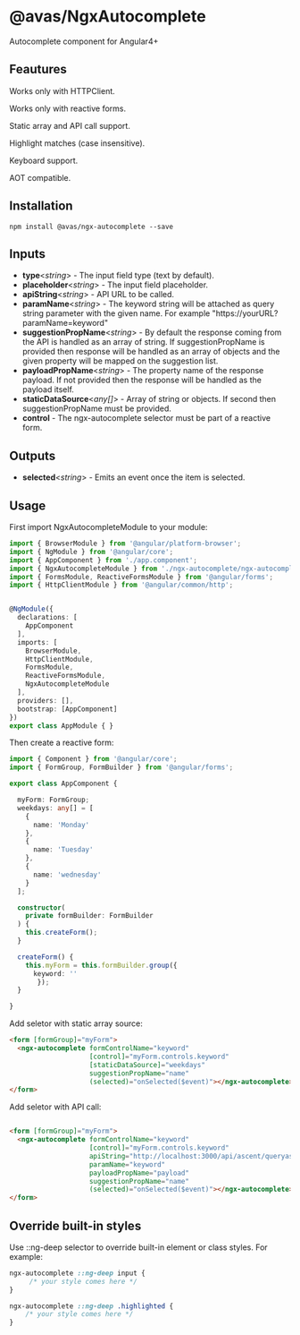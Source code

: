 # @avas/NgxAutocomplete

Autocomplete component for Angular4+

## Feautures

Works only with HTTPClient.

Works only with reactive forms.

Static array and API call support.

Highlight matches (case insensitive).

Keyboard support.

AOT compatible.

## Installation
```
npm install @avas/ngx-autocomplete --save
```

## Inputs

* **type**<_string_> - The input field type (text by default).
* **placeholder**<_string_> - The input field placeholder.
* **apiString**<_string_> - API URL to be called.
* **paramName**<_string_> - The keyword string will be attached as query string parameter with the given name. For example "https://yourURL?paramName=keyword"
* **suggestionPropName**<_string_> - By default the response coming from the API is handled as an array of string. If suggestionPropName is provided then response will be handled as an array of objects and the given property will be mapped on the suggestion list.
* **payloadPropName**<_string_> - The property name of the response payload. If not provided then the response will be handled as the payload itself.
* **staticDataSource**<_any[]_> - Array of string or objects. If second then suggestionPropName must be provided.
* **control**<FormControl> - The ngx-autocomplete selector must be part of a reactive form.

## Outputs

* **selected**<_string_> - Emits an event once the item is selected.

## Usage

First import NgxAutocompleteModule to your module:

```typescript
import { BrowserModule } from '@angular/platform-browser';
import { NgModule } from '@angular/core';
import { AppComponent } from './app.component';
import { NgxAutocompleteModule } from './ngx-autocomplete/ngx-autocomplete.module';
import { FormsModule, ReactiveFormsModule } from '@angular/forms';
import { HttpClientModule } from '@angular/common/http';


@NgModule({
  declarations: [
    AppComponent
  ],
  imports: [
    BrowserModule,
    HttpClientModule,
    FormsModule,
    ReactiveFormsModule,
    NgxAutocompleteModule
  ],
  providers: [],
  bootstrap: [AppComponent]
})
export class AppModule { }
```

Then create a reactive form:

```typescript
import { Component } from '@angular/core';
import { FormGroup, FormBuilder } from '@angular/forms';

export class AppComponent {

  myForm: FormGroup;
  weekdays: any[] = [
    {
      name: 'Monday'
    },
    {
      name: 'Tuesday'
    },
    {
      name: 'wednesday'
    }
  ];

  constructor(
    private formBuilder: FormBuilder
  ) {
    this.createForm();
  }

  createForm() {
    this.myForm = this.formBuilder.group({
      keyword: ''
       });
  }

}
```

Add seletor with static array source:

```html
<form [formGroup]="myForm">
  <ngx-autocomplete formControlName="keyword"
                    [control]="myForm.controls.keyword"
                    [staticDataSource]="weekdays"
                    suggestionPropName="name"
                    (selected)="onSelected($event)"></ngx-autocomplete>
</form>
```

Add seletor with API call:

```html

<form [formGroup]="myForm">
  <ngx-autocomplete formControlName="keyword"
                    [control]="myForm.controls.keyword"
                    apiString="http://localhost:3000/api/ascent/queryascents"
                    paramName="keyword"
                    payloadPropName="payload"
                    suggestionPropName="name"
                    (selected)="onSelected($event)"></ngx-autocomplete>
</form>
```

## Override built-in styles

Use ::ng-deep selector to override built-in element or class styles. For example:

```css
ngx-autocomplete ::ng-deep input {
     /* your style comes here */
}
```
```css
ngx-autocomplete ::ng-deep .highlighted {
    /* your style comes here */
}
```

